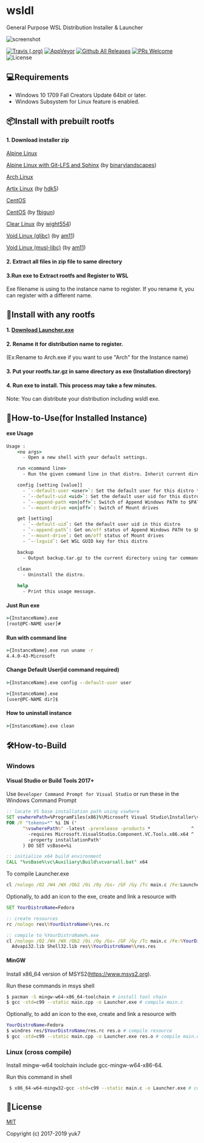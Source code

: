 # wsldl
General Purpose WSL Distribution Installer & Launcher


![screenshot](https://raw.githubusercontent.com/wiki/yuk7/wsldl/img/Arch_Alpine_Cent.png)

[![Travis (.org)](https://img.shields.io/travis/yuk7/wsldl.svg?logo=Travis&style=flat-square)](https://travis-ci.org/yuk7/wsldl)
[![AppVeyor](https://img.shields.io/appveyor/ci/yuk7/wsldl.svg?logo=AppVeyor&style=flat-square)](https://ci.appveyor.com/project/yuk7/wsldl)
[![Github All Releases](https://img.shields.io/github/downloads/yuk7/wsldl/total.svg?style=flat-square)](https://github.com/yuk7/wsldl/releases/latest)
[![PRs Welcome](https://img.shields.io/badge/PRs-welcome-brightgreen.svg?style=flat-square)](http://makeapullrequest.com)
![License](https://img.shields.io/github/license/yuk7/wsldl.svg?style=flat-square)



## 💻Requirements
* Windows 10 1709 Fall Creators Update 64bit or later.
* Windows Subsystem for Linux feature is enabled.

## 📦Install with prebuilt rootfs
#### 1. Download installer zip
[Alpine Linux](https://github.com/yuk7/AlpineWSL)

[Alpine Linux with Git-LFS and Sphinx](https://github.com/binarylandscapes/AlpineWSL) (by [binarylandscapes](https://github.com/binarylandscapes))

[Arch Linux](https://github.com/yuk7/ArchWSL)

[Artix Linux](https://github.com/hdk5/ArtixWSL) (by [hdk5](https://github.com/hdk5))

[CentOS](https://github.com/yuk7/CentWSL)

[CentOS](https://github.com/fbigun/WSL-Distro-Rootfs) (by [fbigun](https://github.com/fbigun))

[Clear Linux](https://github.com/wight554/ClearWSL/) (by [wight554](https://github.com/wight554))

[Void Linux (glibc)](https://github.com/am11/VoidWSL) (by [am11](https://github.com/am11))

[Void Linux (musl-libc)](https://github.com/am11/VoidMuslWSL) (by [am11](https://github.com/am11))

#### 2. Extract all files in zip file to same directory

#### 3.Run exe to Extract rootfs and Register to WSL
Exe filename is using to the instance name to register.
If you rename it, you can register with a different name.


## 🔧Install with any rootfs
#### 1. [Download Launcher.exe](https://github.com/yuk7/wsldl/releases/latest)
#### 2. Rename it for distribution name to register.
(Ex:Rename to Arch.exe if you want to use "Arch" for the Instance name)
#### 3. Put your rootfs.tar.gz in same directory as exe (Installation directory)
#### 4. Run exe to install. This process may take a few minutes.

Note: You can distribute your distribution including wsldl exe.

## 📝How-to-Use(for Installed Instance)
#### exe Usage
```cmd
Usage :
    <no args>
      - Open a new shell with your default settings.

    run <command line>
      - Run the given command line in that distro. Inherit current directory.

    config [setting [value]]
      - `--default-user <user>`: Set the default user for this distro to <user>
      - `--default-uid <uid>`: Set the default user uid for this distro to <uid>
      - `--append-path <on|off>`: Switch of Append Windows PATH to $PATH
      - `--mount-drive <on|off>`: Switch of Mount drives

    get [setting]
      - `--default-uid`: Get the default user uid in this distro
      - `--append-path`: Get on/off status of Append Windows PATH to $PATH
      - `--mount-drive`: Get on/off status of Mount drives
      - `--lxguid`: Get WSL GUID key for this distro

    backup
      - Output backup.tar.gz to the current directory using tar command.
      
    clean
      - Uninstall the distro.

    help
      - Print this usage message.
```


#### Just Run exe
```cmd
>{InstanceName}.exe
[root@PC-NAME user]#
```

#### Run with command line
```cmd
>{InstanceName}.exe run uname -r
4.4.0-43-Microsoft

```

#### Change Default User(id command required)
```cmd
>{InstanceName}.exe config --default-user user

>{InstanceName}.exe
[user@PC-NAME dir]$
```

#### How to uninstall instance
```cmd
>{InstanceName}.exe clean

```

## 🛠How-to-Build
### Windows

#### Visual Studio or Build Tools 2017+

Use `Developer Command Prompt for Visual Studio` or run these in the Windows Command Prompt
```cmd
:: locate VS base installation path using vswhere
SET vswherePath=%ProgramFiles(x86)%\Microsoft Visual Studio\Installer\vswhere.exe
FOR /F "tokens=*" %i IN ('
      "%vswherePath%" -latest -prerelease -products *               ^
        -requires Microsoft.VisualStudio.Component.VC.Tools.x86.x64 ^
        -property installationPath'
      ) DO SET vsBase=%i

:: initialize x64 build environment
CALL "%vsBase%\vc\Auxiliary\Build\vcvarsall.bat" x64
```

To compile Launcher.exe
```cmd
cl /nologo /O2 /W4 /WX /Ob2 /Oi /Oy /Gs- /GF /Gy /Tc main.c /Fe:Launcher.exe Advapi32.lib Shell32.lib
```

Optionally, to add an icon to the exe, create and link a resource with
```cmd
SET YourDistroName=Fedora

:: create resources
rc /nologo res\%YourDistroName%\res.rc

:: compile to %YourDistroName%.exe
cl /nologo /O2 /W4 /WX /Ob2 /Oi /Oy /Gs- /GF /Gy /Tc main.c /Fe:%YourDistroName%.exe ^
  Advapi32.lib Shell32.lib res\%YourDistroName%\res.res
```

#### MinGW
Install x86_64 version of MSYS2(https://www.msys2.org).

Run these commands in msys shell
```bash
$ pacman -S mingw-w64-x86_64-toolchain # install tool chain
$ gcc -std=c99 --static main.cpp -o Launcher.exe # compile main.c
```

Optionally, to add an icon to the exe, create and link a resource with
```bash
YourDistroName=Fedora
$ windres res/$YourDistroName/res.rc res.o # compile resource
$ gcc -std=c99 --static main.cpp -o Launcher.exe res.o # compile main.cpp
```

### Linux (cross compile)
Install mingw-w64 toolchain include gcc-mingw-w64-x86-64.

Run this command in shell
```bash
 $ x86_64-w64-mingw32-gcc -std=c99 --static main.c -o Launcher.exe # compile main.c
```
## 📄License
[MIT](https://github.com/yuk7/wsldl/blob/master/LICENSES.md)

Copyright (c) 2017-2019 yuk7
